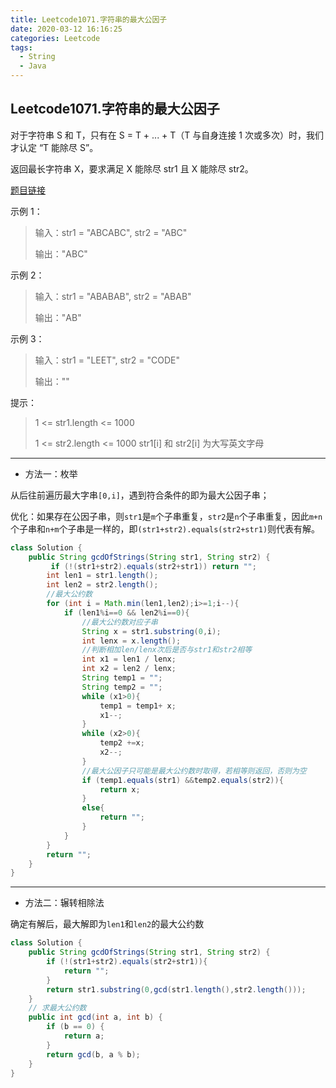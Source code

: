 ```yaml
---
title: Leetcode1071.字符串的最大公因子
date: 2020-03-12 16:16:25
categories: Leetcode
tags: 
  - String
  - Java
---
```


## Leetcode1071.字符串的最大公因子

对于字符串 S 和 T，只有在 S = T + ... + T（T 与自身连接 1 次或多次）时，我们才认定 “T 能除尽 S”。

返回最长字符串 X，要求满足 X 能除尽 str1 且 X 能除尽 str2。

[题目链接](https://leetcode-cn.com/problems/greatest-common-divisor-of-strings)

<!--more-->

示例 1：

> 输入：str1 = "ABCABC", str2 = "ABC"
>
> 输出："ABC"

示例 2：

> 输入：str1 = "ABABAB", str2 = "ABAB"
>
> 输出："AB"

示例 3：

> 输入：str1 = "LEET", str2 = "CODE"
>
> 输出：""


提示：

> 1 <= str1.length <= 1000
>
> 1 <= str2.length <= 1000
> str1[i] 和 str2[i] 为大写英文字母

---

- 方法一：枚举

从后往前遍历最大字串`[0,i]`，遇到符合条件的即为最大公因子串；

优化：如果存在公因子串，则`str1`是`m`个子串重复，`str2`是`n`个子串重复，因此`m+n`个子串和`n+m`个子串是一样的，即`(str1+str2).equals(str2+str1)`则代表有解。

```java
class Solution {
    public String gcdOfStrings(String str1, String str2) {
         if (!(str1+str2).equals(str2+str1)) return "";
        int len1 = str1.length();
        int len2 = str2.length();
        //最大公约数
        for (int i = Math.min(len1,len2);i>=1;i--){
            if (len1%i==0 && len2%i==0){
                //最大公约数对应子串
                String x = str1.substring(0,i);
                int lenx = x.length();
                //判断相加len/lenx次后是否与str1和str2相等
                int x1 = len1 / lenx;
                int x2 = len2 / lenx;
                String temp1 = "";
                String temp2 = "";
                while (x1>0){
                    temp1 = temp1+ x;
                    x1--;
                }
                while (x2>0){
                    temp2 +=x;
                    x2--;
                }
                //最大公因子只可能是最大公约数时取得，若相等则返回，否则为空
                if (temp1.equals(str1) &&temp2.equals(str2)){
                    return x;
                }
                else{
                    return "";
                }
            }
        }
        return "";
    }
}
```

---

- 方法二：辗转相除法

确定有解后，最大解即为`len1`和`len2`的最大公约数

```java
class Solution {
    public String gcdOfStrings(String str1, String str2) {
        if (!(str1+str2).equals(str2+str1)){
            return "";
        }
        return str1.substring(0,gcd(str1.length(),str2.length()));
    }
    // 求最大公约数
    public int gcd(int a, int b) {
        if (b == 0) {
            return a;
        }
        return gcd(b, a % b);
    }
}
```

